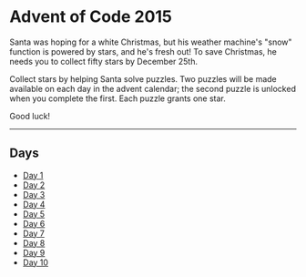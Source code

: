 # Advent of Code 2015

Santa was hoping for a white Christmas, but his weather machine's "snow"
function is powered by stars, and he's fresh out! To save Christmas, he needs
you to collect fifty stars by December 25th.

Collect stars by helping Santa solve puzzles. Two puzzles will be made available
on each day in the advent calendar; the second puzzle is unlocked when you
complete the first. Each puzzle grants one star.

Good luck!

---

## Days

- [Day 1](./Day1/readme.md)
- [Day 2](./Day2/readme.md)
- [Day 3](./Day3/readme.md)
- [Day 4](./Day4/readme.md)
- [Day 5](./Day5/readme.md)
- [Day 6](./Day6/readme.md)
- [Day 7](./Day7/readme.md)
- [Day 8](./Day8/readme.md)
- [Day 9](./Day9/readme.md)
- [Day 10](./Day10/readme.md)
